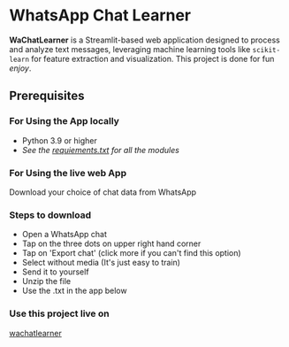 # WhatsApp Chat Learner

**WaChatLearner** is a Streamlit-based web application designed to process and analyze text messages, leveraging machine learning tools like `scikit-learn` for feature extraction and visualization. This project is done for fun _enjoy_.

## Prerequisites
### **For Using the App locally**
- Python 3.9 or higher
- *See the [requiements.txt](requirements.txt) for all the modules* 

### **For Using the live web App**
Download your choice of chat data from WhatsApp
### Steps to download
- Open a WhatsApp chat
- Tap on the three dots on upper right hand corner
- Tap on 'Export chat' (click more if you can't find this option)
- Select without media (It's just easy to train)
- Send it to yourself
- Unzip the file
- Use the .txt in the app below

### Use this project live on
[wachatlearner](https://wachatlearner.streamlit.app/)